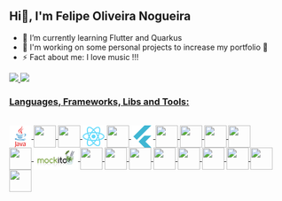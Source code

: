 <h2>Hi👋, I'm Felipe Oliveira Nogueira</h2> 

- 🌱 I’m currently learning Flutter and Quarkus
- 🔭 I'm working on some personal projects to increase my portfolio 🎯
- ⚡ Fact about me: I love music !!!

<div align="left">
  <a href="https://github.com/Felipe678">
  <img height="180em" src="https://github-readme-stats.vercel.app/api?username=Felipe678&rank_icon=github&show_icons=true&theme=dark&include_all_commits=true&count_private=true"/>
  <img height="180em" src="https://github-readme-stats.vercel.app/api/top-langs/?username=Felipe678&layout=compact&langs_count=8&theme=dark"/>
</div>
    
<h3 align="left">Languages, Frameworks, Libs and Tools:</h3>

<div style="display: inline_block"><br>

  <img align="center" height="40" width="40" src="https://raw.githubusercontent.com/devicons/devicon/master/icons/java/java-original-wordmark.svg">
  <img align="center" height="40" width="40" src="https://cdn.jsdelivr.net/gh/devicons/devicon/icons/android/android-plain.svg">
  <img align="center" height="40" width="40" src="https://cdn.jsdelivr.net/gh/devicons/devicon/icons/dart/dart-plain-wordmark.svg">
  <img align="center" height="40" width="40" src="https://raw.githubusercontent.com/devicons/devicon/master/icons/react/react-original.svg">
  <img align="center" height="40" width="40" src="https://cdn.jsdelivr.net/gh/devicons/devicon/icons/spring/spring-original-wordmark.svg">
  <img align="center" height="40" width="40" src="https://raw.githubusercontent.com/devicons/devicon/master/icons/flutter/flutter-plain.svg">
  <img align="center" height="40" width="40" src="https://cdn.jsdelivr.net/gh/devicons/devicon/icons/redux/redux-original.svg">
  <img align="center" height="40" width="40" src="https://cdn.jsdelivr.net/gh/devicons/devicon/icons/mongodb/mongodb-original-wordmark.svg">
  <img align="center" height="40" width="40" src="https://cdn.jsdelivr.net/gh/devicons/devicon/icons/postgresql/postgresql-plain-wordmark.svg">
  <img align="center" height="40" width="40" src="https://cdn.jsdelivr.net/gh/devicons/devicon/icons/redis/redis-original-wordmark.svg">
  <br>
  <img align="center" height="40" width="40" src="https://cdn.jsdelivr.net/gh/devicons/devicon/icons/selenium/selenium-original.svg">
  <img align="center" height="40" width="80" src="https://raw.githubusercontent.com/mockito/mockito/main/src/javadoc/org/mockito/logo.png">
  <img align="center" height="40" width="40" src="https://cdn.jsdelivr.net/gh/devicons/devicon/icons/docker/docker-original-wordmark.svg">
  <img align="center" height="40" width="40" src="https://cdn.jsdelivr.net/gh/devicons/devicon/icons/kubernetes/kubernetes-plain-wordmark.svg">
  <img align="center" height="40" width="40" src="https://cdn.jsdelivr.net/gh/devicons/devicon/icons/jenkins/jenkins-original.svg">
  <img align="center" height="40" width="40" src="https://cdn.jsdelivr.net/gh/devicons/devicon/icons/sourcetree/sourcetree-original-wordmark.svg">
  <img align="center" height="40" width="40" src="https://www.vectorlogo.zone/logos/getpostman/getpostman-icon.svg">
  <img align="center" height="40" width="40" src="https://cdn.jsdelivr.net/gh/devicons/devicon/icons/git/git-original.svg">
  <img align="center" height="40" width="40" src="https://cdn.jsdelivr.net/gh/devicons/devicon/icons/vscode/vscode-original.svg">
  <img align="center" height="40" width="40" src="https://cdn.jsdelivr.net/gh/devicons/devicon/icons/jira/jira-original-wordmark.svg">
  <img align="center" height="40" width="40" src="https://cdn.jsdelivr.net/gh/devicons/devicon/icons/confluence/confluence-original-wordmark.svg">
  
  
</div>
